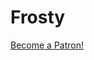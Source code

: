 # Frosty
<a href="https://www.patreon.com/bePatron?u=34638811" data-patreon-widget-type="become-patron-button">Become a Patron!</a><script async src="https://c6.patreon.com/becomePatronButton.bundle.js"></script>
